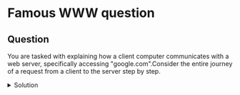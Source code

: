 # Famous WWW question

## Question

You are tasked with explaining how a client computer communicates with a web server, specifically accessing "google.com".Consider the entire journey of a request from a client to the server step by step. 

<details>
<summary>Solution</summary>

### **DNS Resolution Expanded:**

- **Initial Client Query**: The process begins with the client (your computer) checking its local DNS cache to see if it already knows the IP address for "google.com". If not, the DNS query process starts.
- **/etc/resolv.conf and Local DNS Resolver**: The query is directed to the DNS server specified in the client's **`/etc/resolv.conf`** file, typically the local router or a DNS server provided by the ISP (e.g., Comcast).
- **Recursive and Non-Recursive Queries**: The ISP's DNS resolver performs a recursive query, contacting root servers, then TLD servers for ".com", and finally the authoritative name servers for "google.com". These authoritative servers are specified by Google when registering the domain.
- **Zone Files and Record Types**: The authoritative servers check their zone files for a forward lookup (hostname to IP address) and respond with the appropriate A or AAAA record.
- **Caching and TTL**: Each DNS server along the path may cache the response based on the TTL to expedite future queries.

### **2. Network Communication with TCP and BGP:**

- **Routing Table and Default Gateway**: The client's routing table is consulted. If there's no direct route to the destination network, the packet is sent to the default gateway.
- **ARP and MAC Address Resolution**: For local network communication, ARP (Address Resolution Protocol) is used to find the MAC address of the next hop, typically the router.
- **BGP and Internet Routing**: As the packet moves beyond the local network, BGP at the ISP's Internet gateway determines the best path across various Autonomous Systems to reach the destination IP.
- **TCP 3-Way Handshake**: Once the correct route is established, a TCP 3-way handshake (SYN, SYN-ACK, ACK) is executed to establish a reliable connection with the server.

### **3. HTTPS, SSL, and Load Balancers:**

- **TLS/SSL Handshake**: For secure HTTP (HTTPS), a TLS/SSL handshake occurs, involving encryption algorithm negotiation, key exchange, and certificate verification.
- **Load Balancing**: If the server, such as "google.com", is behind a load balancer, the load balancer distributes incoming requests to prevent bottlenecks. It may operate in either in-line mode (handling both incoming and outgoing connections) or DSR (Direct Server Return) mode, where responses bypass the load balancer.
- **Server Processing and HTTP**: The web server (e.g., Apache running in pre-fork or worker mode) processes the HTTP request. Pre-fork uses separate processes for each request, while worker mode uses threads.

### **4. HTTP Request and Response:**

- **Client HTTP Request**: The browser sends an HTTP GET request for "google.com".
- **Server Response**: The server processes the request and sends back an HTTP response with the webpage content.

### **5. Rendering and Further Requests:**

- **Web Content Rendering**: The browser renders the webpage from the HTML, CSS, and JavaScript content.
- **Additional Resource Requests**: For additional resources (images, scripts, etc.), the browser makes further HTTP(S) requests.

### **6. Persistent Connections and HTTP/2:**

- **TCP Keep-Alive**: TCP connections might be kept open for a short period for efficiency.
- **HTTP/2 Features**: Parallel resource loading and multiplexing over the same connection are utilized for better performance.

### **7. Connection Closure:**

- **TCP Teardown**: The connection is eventually closed through a TCP four-way handshake or by timeout.

### **8. Additional Networking Concepts:**

- **TCP/UDP Differences**: TCP is used for reliable, connection-oriented transmissions, while UDP is used for simpler, connectionless communication.
- **Other Routing Protocols**: Besides BGP, interior routing protocols like RIP and OSPF are used within Autonomous Systems for routing decisions.

### **9. Advanced DNS and HTTP Topics:**

- **DNS SOA Records**: The Start of Authority (SOA) record in DNS holds important administrative information about a zone.
- **Apache and SSL Configuration**: Setting up Apache for web hosting and configuring SSL for secure communication are advanced topics in HTTP and web server management.

</details>
